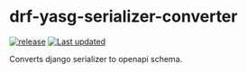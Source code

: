 # drf-yasg-serializer-converter
[![release](https://badgen.net/github/release/Greewil/drf-yasg-serializer-converter/stable)](https://github.com/Greewil/drf-yasg-serializer-converter/releases)
[![Last updated](https://img.shields.io/github/release-date/Greewil/drf-yasg-serializer-converter?label=updated)](https://github.com/Greewil/drf-yasg-serializer-converter/releases)

Converts django serializer to openapi schema.

